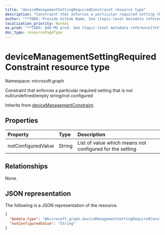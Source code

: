 ```yaml
---
title: "deviceManagementSettingRequiredConstraint resource type"
description: "Constraint that enforces a particular required setting that is not null/undefined/empty string/not configured"
author: "**TODO: Provide Github Name. See [topic-level metadata reference](https://msgo.azurewebsites.net/add/document/guidelines/metadata.html#topic-level-metadata)**"
localization_priority: Normal
ms.prod: "**TODO: Add MS prod. See [topic-level metadata reference](https://msgo.azurewebsites.net/add/document/guidelines/metadata.html#topic-level-metadata)**"
doc_type: resourcePageType
---
```


# deviceManagementSettingRequiredConstraint resource type

Namespace: microsoft.graph



Constraint that enforces a particular required setting that is not null/undefined/empty string/not configured


Inherits from [deviceManagementConstraint](../resources/devicemanagementconstraint.md).

## Properties
|Property|Type|Description|
|:---|:---|:---|
|notConfiguredValue|String|List of value which means not configured for the setting|

## Relationships
None.

## JSON representation
The following is a JSON representation of the resource.
<!-- {
  "blockType": "resource",
  "@odata.type": "microsoft.graph.deviceManagementSettingRequiredConstraint"
}
-->
``` json
{
  "@odata.type": "#microsoft.graph.deviceManagementSettingRequiredConstraint",
  "notConfiguredValue": "String"
}
```

